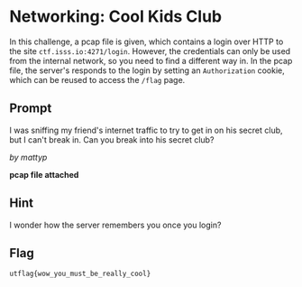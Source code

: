 # Networking: Cool Kids Club
In this challenge, a pcap file is given, which contains a login over HTTP 
to the site `ctf.isss.io:4271/login`. However, the credentials can only be used 
from the internal network, so you need to find a different way in. In the pcap 
file, the server's responds to the login by setting an `Authorization` cookie, 
which can be reused to access the `/flag` page.

## Prompt
I was sniffing my friend's internet traffic to try to get in on his secret club, 
but I can't break in. Can you break into his secret club?

_by mattyp_

**pcap file attached**

## Hint
I wonder how the server remembers you once you login?

## Flag
`utflag{wow_you_must_be_really_cool}`
